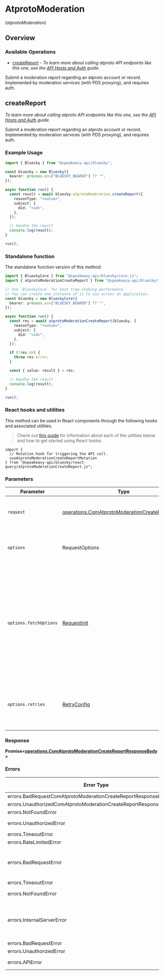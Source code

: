 # AtprotoModeration
(*atprotoModeration*)

## Overview

### Available Operations

* [createReport](#createreport) - *To learn more about calling atproto API endpoints like this one, see the [API Hosts and Auth](/docs/advanced-guides/api-directory) guide.*

Submit a moderation report regarding an atproto account or record. Implemented by moderation services (with PDS proxying), and requires auth.

## createReport

*To learn more about calling atproto API endpoints like this one, see the [API Hosts and Auth](/docs/advanced-guides/api-directory) guide.*

Submit a moderation report regarding an atproto account or record. Implemented by moderation services (with PDS proxying), and requires auth.

### Example Usage

```typescript
import { Bluesky } from "@speakeasy-api/bluesky";

const bluesky = new Bluesky({
  bearer: process.env["BLUESKY_BEARER"] ?? "",
});

async function run() {
  const result = await bluesky.atprotoModeration.createReport({
    reasonType: "<value>",
    subject: {
      did: "<id>",
    },
  });

  // Handle the result
  console.log(result);
}

run();
```

### Standalone function

The standalone function version of this method:

```typescript
import { BlueskyCore } from "@speakeasy-api/bluesky/core.js";
import { atprotoModerationCreateReport } from "@speakeasy-api/bluesky/funcs/atprotoModerationCreateReport.js";

// Use `BlueskyCore` for best tree-shaking performance.
// You can create one instance of it to use across an application.
const bluesky = new BlueskyCore({
  bearer: process.env["BLUESKY_BEARER"] ?? "",
});

async function run() {
  const res = await atprotoModerationCreateReport(bluesky, {
    reasonType: "<value>",
    subject: {
      did: "<id>",
    },
  });

  if (!res.ok) {
    throw res.error;
  }

  const { value: result } = res;

  // Handle the result
  console.log(result);
}

run();
```

### React hooks and utilities

This method can be used in React components through the following hooks and
associated utilities.

> Check out [this guide][hook-guide] for information about each of the utilities
> below and how to get started using React hooks.

[hook-guide]: ../../../REACT_QUERY.md

```tsx
import {
  // Mutation hook for triggering the API call.
  useAtprotoModerationCreateReportMutation
} from "@speakeasy-api/bluesky/react-query/atprotoModerationCreateReport.js";
```

### Parameters

| Parameter                                                                                                                                                                      | Type                                                                                                                                                                           | Required                                                                                                                                                                       | Description                                                                                                                                                                    |
| ------------------------------------------------------------------------------------------------------------------------------------------------------------------------------ | ------------------------------------------------------------------------------------------------------------------------------------------------------------------------------ | ------------------------------------------------------------------------------------------------------------------------------------------------------------------------------ | ------------------------------------------------------------------------------------------------------------------------------------------------------------------------------ |
| `request`                                                                                                                                                                      | [operations.ComAtprotoModerationCreateReportBody](../../models/operations/comatprotomoderationcreatereportbody.md)                                                             | :heavy_check_mark:                                                                                                                                                             | The request object to use for the request.                                                                                                                                     |
| `options`                                                                                                                                                                      | RequestOptions                                                                                                                                                                 | :heavy_minus_sign:                                                                                                                                                             | Used to set various options for making HTTP requests.                                                                                                                          |
| `options.fetchOptions`                                                                                                                                                         | [RequestInit](https://developer.mozilla.org/en-US/docs/Web/API/Request/Request#options)                                                                                        | :heavy_minus_sign:                                                                                                                                                             | Options that are passed to the underlying HTTP request. This can be used to inject extra headers for examples. All `Request` options, except `method` and `body`, are allowed. |
| `options.retries`                                                                                                                                                              | [RetryConfig](../../lib/utils/retryconfig.md)                                                                                                                                  | :heavy_minus_sign:                                                                                                                                                             | Enables retrying HTTP requests under certain failure conditions.                                                                                                               |

### Response

**Promise\<[operations.ComAtprotoModerationCreateReportResponseBody](../../models/operations/comatprotomoderationcreatereportresponsebody.md)\>**

### Errors

| Error Type                                                           | Status Code                                                          | Content Type                                                         |
| -------------------------------------------------------------------- | -------------------------------------------------------------------- | -------------------------------------------------------------------- |
| errors.BadRequestComAtprotoModerationCreateReportResponseBodyError   | 400                                                                  | application/json                                                     |
| errors.UnauthorizedComAtprotoModerationCreateReportResponseBodyError | 401                                                                  | application/json                                                     |
| errors.NotFoundError                                                 | 404                                                                  | application/json                                                     |
| errors.UnauthorizedError                                             | 403, 407                                                             | application/json                                                     |
| errors.TimeoutError                                                  | 408                                                                  | application/json                                                     |
| errors.RateLimitedError                                              | 429                                                                  | application/json                                                     |
| errors.BadRequestError                                               | 413, 414, 415, 422, 431                                              | application/json                                                     |
| errors.TimeoutError                                                  | 504                                                                  | application/json                                                     |
| errors.NotFoundError                                                 | 501, 505                                                             | application/json                                                     |
| errors.InternalServerError                                           | 500, 502, 503, 506, 507, 508                                         | application/json                                                     |
| errors.BadRequestError                                               | 510                                                                  | application/json                                                     |
| errors.UnauthorizedError                                             | 511                                                                  | application/json                                                     |
| errors.APIError                                                      | 4XX, 5XX                                                             | \*/\*                                                                |
